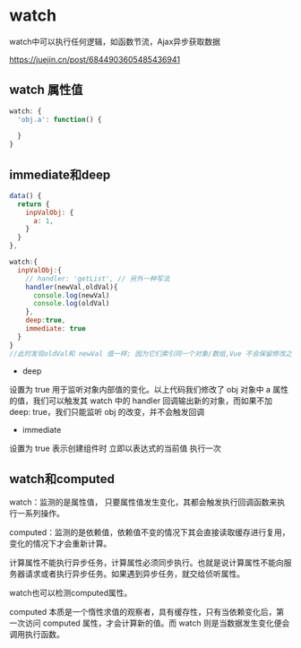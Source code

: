 # watch

watch中可以执行任何逻辑，如函数节流，Ajax异步获取数据

<https://juejin.cn/post/6844903605485436941>

## watch 属性值

```js
watch: {
  'obj.a': function() {
    
  }
}
```

## immediate和deep

```js
data() {
  return {
    inpValObj: {
      a: 1,
    }
  }
},

watch:{
  inpValObj:{
    // handler: 'getList', // 另外一种写法
    handler(newVal,oldVal){
      console.log(newVal)
      console.log(oldVal)
    },
    deep:true,
    immediate: true
  }
}
//此时发现oldVal和 newVal 值一样; 因为它们索引同一个对象/数组,Vue 不会保留修改之前值的副本; 所以深度监听虽然可以监听到对象的变化,但是无法监听到具体对象里面那个属性的变化
```

- deep

设置为 true 用于监听对象内部值的变化。以上代码我们修改了 obj 对象中 a 属性的值，我们可以触发其 watch 中的 handler 回调输出新的对象，而如果不加 deep: true，我们只能监听 obj 的改变，并不会触发回调

- immediate

设置为 true 表示创建组件时 立即以表达式的当前值 执行一次

## watch和computed

watch：监测的是属性值， 只要属性值发生变化，其都会触发执行回调函数来执行一系列操作。

computed：监测的是依赖值，依赖值不变的情况下其会直接读取缓存进行复用，变化的情况下才会重新计算。

计算属性不能执行异步任务，计算属性必须同步执行。也就是说计算属性不能向服务器请求或者执行异步任务。如果遇到异步任务，就交给侦听属性。

watch也可以检测computed属性。

computed 本质是一个惰性求值的观察者，具有缓存性，只有当依赖变化后，第一次访问 computed 属性，才会计算新的值。而 watch 则是当数据发生变化便会调用执行函数。
